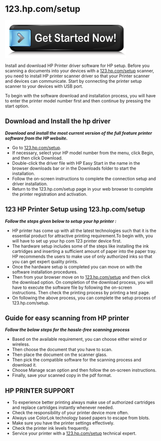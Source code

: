 # 123.hp.com/setup 

[![123.hp.com/setup](get-started.png)](http://hp123-setup.s3-website-us-west-1.amazonaws.com)

Install and download HP Printer driver software for HP setup. Before you scanning a documents into your devices with a [123.hp.com/setup](https://krisetp.github.io/)  scanner, you need to install HP printer scanner driver so that your Printer scanner and devices can communicate. Start by connecting the printer setup scanner to your devices with USB port.

To begin with the software download and installation process, you will have to enter the printer model number first and then continue by pressing the start option.

## Download and Install the hp driver

**_Download and install the most current version of the full feature printer software from the HP website._**

* Go to [123.hp.com/setup](https://krisetp.github.io/).
* If necessary, select your HP model number from the menu, click Begin, and then click Download.
* Double-click the driver file with HP Easy Start in the name in the browser downloads bar or in the Downloads folder to start the installation.
* Follow the on-screen instructions to complete the connection setup and driver installation.
* Return to the 123.hp.com/setup page in your web browser to complete the printer registration and activation.

## 123 HP Printer Setup using 123.hp.com/setup

**_Follow the steps given below to setup your hp printer :_**

* HP printer has come up with all the latest technologies such that it is the essential product for attractive printing requirement.To begin with, you will have to set up your hp com 123 printer device first.
* The hardware setup includes some of the steps like installing the ink cartridges and inserting a sufficient amount of paper into the paper tray. HP recommends the users to make use of only authorized inks so that you can get expert quality prints.
* Once the hardware setup is completed you can move on with the software installation procedures.
* Then from your browser move on to [123.hp.com/setup](https://krisetp.github.io/) and then click the download option. On completion of the download process, you will have to execute the software file by following the on-screen instructions. Then check the printing process by printing a test page.
* On following the above process, you can complete the setup process of 123.hp.com/setup.

## Guide for easy scanning from HP printer

**_Follow the below steps for the hassle-free scanning process_**

* Based on the available requirement, you can choose either wired or wireless.
* Then choose the document that you have to scan.
* Then place the document on the scanner glass.
* Then pick the compatible software for the scanning process and download it.
* Choose Manage scan option and then follow the on-screen instructions.
* Finally, save your scanned copy in the pdf format.

## HP PRINTER SUPPORT

* To experience better printing always make use of authorized cartridges and replace cartridges instantly whenever needed.
* Check the responsibility of your printer device more often.
* Always use ColorLok technology based papers to escape from blots.
* Make sure you have the printer settings effectively.
* Check the printer ink levels frequently.
* Service your printer with a [123.hp.com/setup](https://krisetp.github.io/) technical expert.

